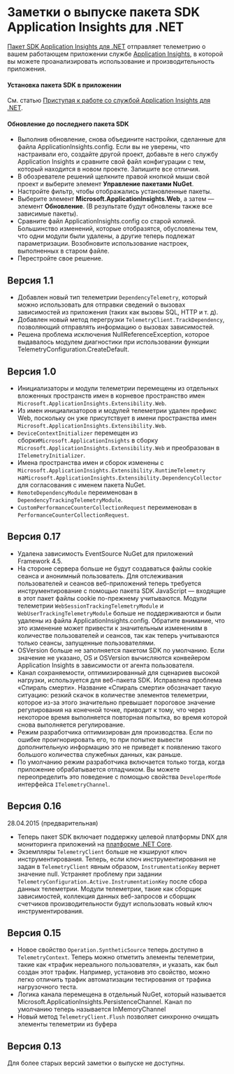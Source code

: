 <properties 
	pageTitle="Заметки о выпуске Application Insights" 
	description="Последние обновления." 
	services="application-insights" 
    documentationCenter=""
	authors="alancameronwills" 
	manager="douge"/>
<tags 
	ms.service="application-insights" 
	ms.workload="tbd" 
	ms.tgt_pltfrm="ibiza" 
	ms.devlang="na" 
	ms.topic="article" 
	ms.date="06/18/2015" 
	ms.author="sergkanz"/>
 
# Заметки о выпуске пакета SDK Application Insights для .NET

[Пакет SDK Application Insights для .NET](app-insights-start-monitoring-app-health-usage.md) отправляет телеметрию о вашем работающем приложении службе [Application Insights](http://azure.microsoft.com/services/application-insights/), в которой вы можете проанализировать использование и производительность приложения.


#### Установка пакета SDK в приложении

См. статью [Приступая к работе со службой Application Insights для .NET](app-insights-start-monitoring-app-health-usage.md).

#### Обновление до последнего пакета SDK 

* Выполнив обновление, снова объедините настройки, сделанные для файла ApplicationInsights.config. Если вы не уверены, что настраивали его, создайте другой проект, добавьте в него службу Application Insights и сравните свой файл конфигурации с тем, который находится в новом проекте. Запишите все отличия.
* В обозревателе решений щелкните правой кнопкой мыши свой проект и выберите элемент **Управление пакетами NuGet**.
* Настройте фильтр, чтобы отображались установленные пакеты. 
* Выберите элемент **Microsoft.ApplicationInsights.Web**, а затем — элемент **Обновление**. (В результате будут обновлены также все зависимые пакеты).
* Сравните файл ApplicationInsights.config со старой копией. Большинство изменений, которые отобразятся, обусловлены тем, что одни модули были удалены, а другие теперь подлежат параметризации. Возобновите использование настроек, выполненных в старом файле.
* Перестройте свое решение.

## Версия 1.1

- Добавлен новый тип телеметрии `DependencyTelemetry`, который можно использовать для отправки сведений о вызовах зависимостей из приложения (таких как вызовы SQL, HTTP и т. д).
- Добавлен новый метод перегрузки `TelemetryClient.TrackDependency`, позволяющий отправлять информацию о вызовах зависимостей.
- Решена проблема исключения NullReferenceException, которое выдавалось модулем диагностики при использовании функции TelemetryConfiguration.CreateDefault.

## Версия 1.0

- Инициализаторы и модули телеметрии перемещены из отдельных вложенных пространств имен в корневое пространство имен `Microsoft.ApplicationInsights.Extensibility.Web`.
- Из имен инициализаторов и модулей телеметрии удален префикс Web, поскольку он уже присутствует в имени пространства имен `Microsoft.ApplicationInsights.Extensibility.Web`.
- `DeviceContextInitializer` перемещен из сборки`Microsoft.ApplicationInsights` в сборку `Microsoft.ApplicationInsights.Extensibility.Web` и преобразован в `ITelemetryInitializer`.
- Имена пространства имен и сборок изменены с `Microsoft.ApplicationInsights.Extensibility.RuntimeTelemetry` на`Microsoft.ApplicationInsights.Extensibility.DependencyCollector` для согласования с именем пакета NuGet.
- `RemoteDependencyModule` переименован в `DependencyTrackingTelemetryModule`.
- `CustomPerformanceCounterCollectionRequest` переименован в `PerformanceCounterCollectionRequest`.

## Версия 0.17
- Удалена зависимость EventSource NuGet для приложений Framework 4.5.
- На стороне сервера больше не будут создаваться файлы cookie сеанса и анонимный пользователь. Для отслеживания пользователей и сеансов веб-приложений теперь требуется инструментирование с помощью пакета SDK JavaScript — входящие в этот пакет файлы cookie по-прежнему учитываются. Модули телеметрии ```WebSessionTrackingTelemetryModule``` и ```WebUserTrackingTelemetryModule``` больше не поддерживаются и были удалены из файла ApplicationInsights.config. Обратите внимание, что это изменение может привести к значительным изменениям в количестве пользователей и сеансов, так как теперь учитываются только сеансы, запущенные пользователями.
- OSVersion больше не заполняется пакетом SDK по умолчанию. Если значение не указано, OS и OSVersion вычисляются конвейером Application Insights в зависимости от агента пользователя. 
- Канал сохраняемости, оптимизированный для сценариев высокой нагрузки, используется для веб-пакета SDK. Исправлена проблема «Спираль смерти». Название «Спираль смерти» обозначает такую ситуацию: резкий скачок в количестве элементов телеметрии, которое из-за этого значительно превышает пороговое значение регулирования на конечной точке, приводит к тому, что через некоторое время выполняется повторная попытка, во время которой снова выполняется регулирование.
- Режим разработчика оптимизирован для производства. Если по ошибке проигнорировать его, то при попытке вывести дополнительную информацию это не приведет к появлению такого большого количества служебных данных, как раньше.
- По умолчанию режим разработчика включается только тогда, когда приложение обрабатывается отладчиком. Вы можете переопределить это поведение с помощью свойства ```DeveloperMode``` интерфейса ```ITelemetryChannel```.

## Версия 0.16 

28\.04.2015 (предварительная)

- Теперь пакет SDK включает поддержку целевой платформы DNX для мониторинга приложений на [платформе .NET Core](http://www.dotnetfoundation.org/NETCore5).
- Экземпляры ```TelemetryClient``` больше не кэшируют ключ инструментирования. Теперь, если ключ инструментирования не задан в ```TelemetryClient``` явным образом, ```InstrumentationKey``` вернет значение null. Устраняет проблему при задании ```TelemetryConfiguration.Active.InstrumentationKey``` после сбора данных телеметрии. Модули телеметрии, такие как сборщик зависимостей, коллекция данных веб-запросов и сборщик счетчиков производительности будут использовать новый ключ инструментирования.

## Версия 0.15

- Новое свойство ```Operation.SyntheticSource``` теперь доступно в ```TelemetryContext```. Теперь можно отметить элементы телеметрии, такие как «трафик нереального пользователя», и указать, как был создан этот трафик. Например, установив это свойство, можно легко отличить трафик автоматизации тестирования от трафика нагрузочного теста.
- Логика канала перемещена в отдельный NuGet, который называется Microsoft.ApplicationInsights.PersistenceChannel. Канал по умолчанию теперь называется InMemoryChannel
- Новый метод ```TelemetryClient.Flush``` позволяет синхронно очищать элементы телеметрии из буфера

## Версия 0.13

Для более старых версий заметки о выпуске не доступны.

 

<!---HONumber=July15_HO3-->